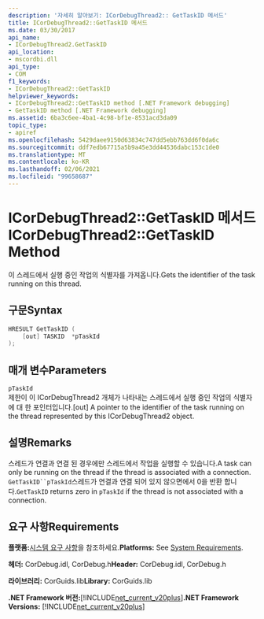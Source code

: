 ```yaml
---
description: '자세히 알아보기: ICorDebugThread2:: GetTaskID 메서드'
title: ICorDebugThread2::GetTaskID 메서드
ms.date: 03/30/2017
api_name:
- ICorDebugThread2.GetTaskID
api_location:
- mscordbi.dll
api_type:
- COM
f1_keywords:
- ICorDebugThread2::GetTaskID
helpviewer_keywords:
- ICorDebugThread2::GetTaskID method [.NET Framework debugging]
- GetTaskID method [.NET Framework debugging]
ms.assetid: 6ba3c6ee-4ba1-4c98-bf1e-8531acd3da09
topic_type:
- apiref
ms.openlocfilehash: 5429daee9150d63834c747dd5ebb763dd6f0da6c
ms.sourcegitcommit: ddf7edb67715a5b9a45e3dd44536dabc153c1de0
ms.translationtype: MT
ms.contentlocale: ko-KR
ms.lasthandoff: 02/06/2021
ms.locfileid: "99658687"
---
```

# <a name="icordebugthread2gettaskid-method"></a><span data-ttu-id="f7d04-103">ICorDebugThread2::GetTaskID 메서드</span><span class="sxs-lookup"><span data-stu-id="f7d04-103">ICorDebugThread2::GetTaskID Method</span></span>

<span data-ttu-id="f7d04-104">이 스레드에서 실행 중인 작업의 식별자를 가져옵니다.</span><span class="sxs-lookup"><span data-stu-id="f7d04-104">Gets the identifier of the task running on this thread.</span></span>  
  
## <a name="syntax"></a><span data-ttu-id="f7d04-105">구문</span><span class="sxs-lookup"><span data-stu-id="f7d04-105">Syntax</span></span>  
  
```cpp  
HRESULT GetTaskID (  
    [out] TASKID  *pTaskId  
);  
```  
  
## <a name="parameters"></a><span data-ttu-id="f7d04-106">매개 변수</span><span class="sxs-lookup"><span data-stu-id="f7d04-106">Parameters</span></span>  

 `pTaskId`  
 <span data-ttu-id="f7d04-107">제한이 이 ICorDebugThread2 개체가 나타내는 스레드에서 실행 중인 작업의 식별자에 대 한 포인터입니다.</span><span class="sxs-lookup"><span data-stu-id="f7d04-107">[out] A pointer to the identifier of the task running on the thread represented by this ICorDebugThread2 object.</span></span>  
  
## <a name="remarks"></a><span data-ttu-id="f7d04-108">설명</span><span class="sxs-lookup"><span data-stu-id="f7d04-108">Remarks</span></span>  

 <span data-ttu-id="f7d04-109">스레드가 연결과 연결 된 경우에만 스레드에서 작업을 실행할 수 있습니다.</span><span class="sxs-lookup"><span data-stu-id="f7d04-109">A task can only be running on the thread if the thread is associated with a connection.</span></span> <span data-ttu-id="f7d04-110">`GetTaskID``pTaskId`스레드가 연결과 연결 되어 있지 않으면에서 0을 반환 합니다.</span><span class="sxs-lookup"><span data-stu-id="f7d04-110">`GetTaskID` returns zero in `pTaskId` if the thread is not associated with a connection.</span></span>  
  
## <a name="requirements"></a><span data-ttu-id="f7d04-111">요구 사항</span><span class="sxs-lookup"><span data-stu-id="f7d04-111">Requirements</span></span>  

 <span data-ttu-id="f7d04-112">**플랫폼:**[시스템 요구 사항](../../get-started/system-requirements.md)을 참조하세요.</span><span class="sxs-lookup"><span data-stu-id="f7d04-112">**Platforms:** See [System Requirements](../../get-started/system-requirements.md).</span></span>  
  
 <span data-ttu-id="f7d04-113">**헤더:** CorDebug.idl, CorDebug.h</span><span class="sxs-lookup"><span data-stu-id="f7d04-113">**Header:** CorDebug.idl, CorDebug.h</span></span>  
  
 <span data-ttu-id="f7d04-114">**라이브러리:** CorGuids.lib</span><span class="sxs-lookup"><span data-stu-id="f7d04-114">**Library:** CorGuids.lib</span></span>  
  
 <span data-ttu-id="f7d04-115">**.NET Framework 버전:**[!INCLUDE[net_current_v20plus](../../../../includes/net-current-v20plus-md.md)]</span><span class="sxs-lookup"><span data-stu-id="f7d04-115">**.NET Framework Versions:** [!INCLUDE[net_current_v20plus](../../../../includes/net-current-v20plus-md.md)]</span></span>
